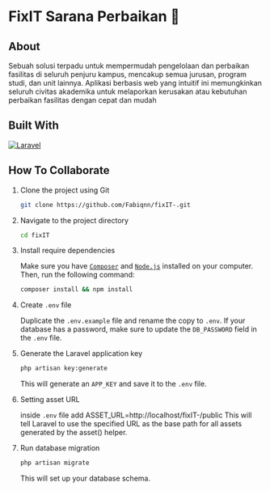 # FixIT Sarana Perbaikan 🔧

## About 

Sebuah solusi terpadu untuk mempermudah pengelolaan dan perbaikan fasilitas di seluruh penjuru kampus, mencakup semua jurusan, program studi, dan unit lainnya. Aplikasi berbasis web yang intuitif ini memungkinkan seluruh civitas akademika untuk melaporkan kerusakan atau kebutuhan perbaikan fasilitas dengan cepat dan mudah

## Built With

[![Laravel][Laravel.com]][Laravel-url]

## How To Collaborate

1. Clone the project using Git

    ```bash
    git clone https://github.com/Fabiqnn/fixIT-.git
    ```

2. Navigate to the project directory

    ```bash
    cd fixIT
    ```

3. Install require dependencies

    Make sure you have [`Composer`](https://getcomposer.org/) and [`Node.js`](https://nodejs.org/en) installed on your computer. Then, run the following command:

    ```bash
    composer install && npm install
    ```

4. Create `.env` file

    Duplicate the `.env.example` file and rename the copy to `.env`. If your database has a password, make sure to update the `DB_PASSWORD` field in the `.env` file.

5. Generate the Laravel application key

    ```bash
    php artisan key:generate
    ```
    This will generate an `APP_KEY` and save it to the `.env` file.

5. Setting asset URL

    inside `.env` file add ASSET_URL=http://localhost/fixIT-/public
    This will tell Laravel to use the specified URL as the base path for all assets generated by the asset() helper.

6. Run database migration

    ```bash
    php artisan migrate
    ```
    This will set up your database schema.



[Laravel.com]: https://raw.githubusercontent.com/laravel/art/master/logo-lockup/5%20SVG/2%20CMYK/1%20Full%20Color/laravel-logolockup-cmyk-red.svg
[Laravel-url]: https://laravel.com


